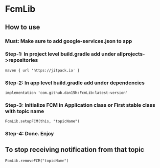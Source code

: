 # FcmLib
## How to use

### Must: Make sure to add google-services.json to app

### Step-1: In project level build.gradle add under allprojects->repositories
`maven { url 'https://jitpack.io' }`

### Step-2: In app level build.gradle add under dependencies
`implementation 'com.github.dan15h:FcmLib:latest-version'`


### Step-3: Initialize FCM in Application class or First stable class with topic name
`FcmLib.setupFCM(this, "topicName")`

### Step-4: Done. Enjoy

## To stop receiving notification from that topic
`FcmLib.removeFCM("topicName")`

